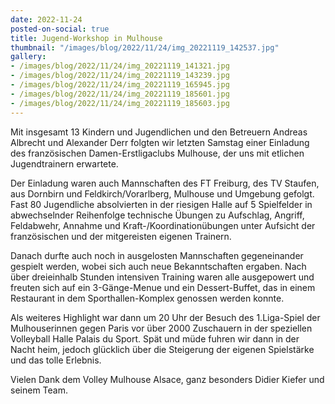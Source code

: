 ```yaml
---
date: 2022-11-24
posted-on-social: true
title: Jugend-Workshop in Mulhouse
thumbnail: "/images/blog/2022/11/24/img_20221119_142537.jpg"
gallery:
- /images/blog/2022/11/24/img_20221119_141321.jpg
- /images/blog/2022/11/24/img_20221119_143239.jpg
- /images/blog/2022/11/24/img_20221119_165945.jpg
- /images/blog/2022/11/24/img_20221119_185601.jpg
- /images/blog/2022/11/24/img_20221119_185603.jpg
---
```

Mit insgesamt 13 Kindern und Jugendlichen und den Betreuern Andreas Albrecht und Alexander Derr folgten wir letzten Samstag einer Einladung des französischen Damen-Erstligaclubs Mulhouse, der uns mit etlichen Jugendtrainern erwartete.

Der Einladung waren auch Mannschaften des FT Freiburg, des TV Staufen, aus Dornbirn und Feldkirch/Vorarlberg, Mulhouse und Umgebung gefolgt. Fast 80 Jugendliche absolvierten in der riesigen Halle auf 5 Spielfelder in abwechselnder Reihenfolge technische Übungen zu Aufschlag, Angriff, Feldabwehr, Annahme und Kraft-/Koordinationübungen unter Aufsicht der französischen und der mitgereisten eigenen Trainern.

Danach durfte auch noch in ausgelosten Mannschaften gegeneinander gespielt werden, wobei sich auch neue Bekanntschaften ergaben. Nach über dreieinhalb Stunden intensiven Training waren alle ausgepowert und freuten sich auf ein 3-Gänge-Menue und ein Dessert-Buffet, das in einem Restaurant in dem Sporthallen-Komplex genossen werden konnte.

Als weiteres Highlight war dann um 20 Uhr der Besuch des 1.Liga-Spiel der Mulhouserinnen gegen Paris vor über 2000 Zuschauern in der speziellen Volleyball Halle Palais du Sport. Spät und müde fuhren wir dann in der Nacht heim, jedoch glücklich über die Steigerung der eigenen Spielstärke und das tolle Erlebnis.

Vielen Dank dem Volley Mulhouse Alsace, ganz besonders Didier Kiefer und seinem Team.

